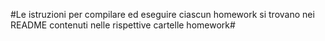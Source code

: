 #Le istruzioni per compilare ed eseguire ciascun homework si trovano nei README contenuti nelle rispettive cartelle homework#
